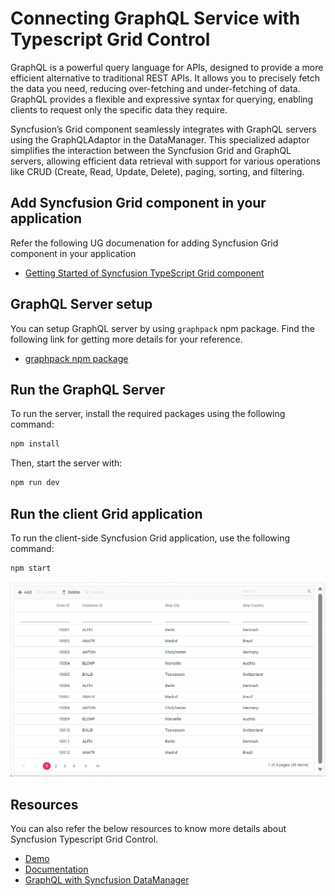 # Connecting GraphQL Service with Typescript Grid Control

GraphQL is a powerful query language for APIs, designed to provide a more efficient alternative to traditional REST APIs. It allows you to precisely fetch the data you need, reducing over-fetching and under-fetching of data. GraphQL provides a flexible and expressive syntax for querying, enabling clients to request only the specific data they require.

Syncfusion’s Grid component seamlessly integrates with GraphQL servers using the GraphQLAdaptor in the DataManager. This specialized adaptor simplifies the interaction between the Syncfusion Grid and GraphQL servers, allowing efficient data retrieval with support for various operations like CRUD (Create, Read, Update, Delete), paging, sorting, and filtering.

## Add Syncfusion Grid component in your application

Refer the following UG documenation for adding Syncfusion Grid component in your application
* [Getting Started of Syncfusion TypeScript Grid component](https://ej2.syncfusion.com/documentation/grid/getting-started)

## GraphQL Server setup

You can setup GraphQL server by using `graphpack` npm package. Find the following link for getting more details for your reference.

* [graphpack npm package](https://www.npmjs.com/package/graphpack) 

## Run the GraphQL Server

To run the server, install the required packages using the following command:

```bash
npm install
```
Then, start the server with:
```bash
npm run dev
```
## Run the client Grid application

To run the client-side Syncfusion Grid application, use the following command:

```bash
npm start
```

![GraphQLAdaptor](../assets/images/adaptor-crud-operation.gif)

## Resources

You can also refer the below resources to know more details about Syncfusion Typescript Grid Control.

* [Demo](https://ej2.syncfusion.com/demos/#/bootstrap/grid/over-view)
* [Documentation](https://ej2.syncfusion.com/documentation/grid/getting-started)
* [GraphQL with Syncfusion DataManager](https://ej2.syncfusion.com/documentation/grid/connecting-to-adaptors/graphql-adaptor)
